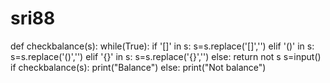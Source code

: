 # sri88
 def checkbalance(s):
    while(True):
        if '[]' in s:
            s=s.replace('[]','')
        elif '()' in s:
            s=s.replace('()','')
        elif '{}' in s:
            s=s.replace('{}','')
        else:
            return not s
s=input()
if checkbalance(s):
    print("Balance")
else:
    print("Not balance")
        
